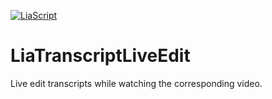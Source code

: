 <!--

author: Alexander Buhl
version: 2.0.0

comment: Both an embedded youtube player and a transcript download and edit tool designed to assist presentation teaching in university.

script: https://cdn.jsdelivr.net/gh/Nethiri/copyof-Buhlean-fortest/src/Module.js
script: https://cdn.jsdelivr.net/gh/Nethiri/copyof-Buhlean-fortest/src/ElmModule.js

@RunTranscriptLE
<div id="player"></div>
<div id="ElmHook"></div>
<script>
  function startupElm(){
    try{
      startElm();
    }catch(e){
      console.log("Loading")
      setTimeout(startupELm, 500);
    }
  }
  startupElm()
</script>
@end

-->

[![LiaScript](https://raw.githubusercontent.com/LiaScript/LiaScript/master/badges/course.svg)](https://liascript.github.io/course/?https://raw.githubusercontent.com/Nethiri/copyof-Buhlean-fortest/master/Module.md)

# LiaTranscriptLiveEdit
Live edit transcripts while watching the corresponding video.


